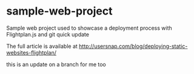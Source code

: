 # sample-web-project
Sample web project used to showcase a deployment process with Flightplan.js and git quick update

The full article is available at http://usersnap.com/blog/deploying-static-websites-flightplan/



this is an update on a branch for me too
